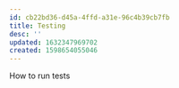 ```yaml
---
id: cb22bd36-d45a-4ffd-a31e-96c4b39cb7fb
title: Testing
desc: ''
updated: 1632347969702
created: 1598654055046
---
```


How to run tests